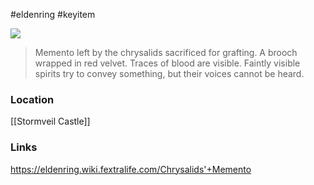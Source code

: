 #eldenring #keyitem 

![](https://eldenring.wiki.fextralife.com/file/Elden-Ring/chrysalids_memento_elden_ring_wiki_guide_200px.png)

> Memento left by the chrysalids sacrificed for grafting. A brooch wrapped in red velvet. Traces of blood are visible.
> Faintly visible spirits try to convey something, but their voices cannot be heard.
### Location
[[Stormveil Castle]]
### Links
https://eldenring.wiki.fextralife.com/Chrysalids'+Memento
